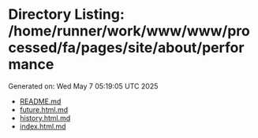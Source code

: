# Directory Listing: /home/runner/work/www/www/processed/fa/pages/site/about/performance
Generated on: Wed May  7 05:19:05 UTC 2025

- [README.md](README.md)
- [future.html.md](future.html.md)
- [history.html.md](history.html.md)
- [index.html.md](index.html.md)
